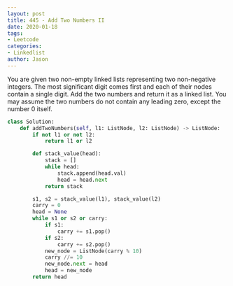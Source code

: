 ```yaml
---
layout: post
title: 445 - Add Two Numbers II
date: 2020-01-18
tags:
- Leetcode
categories:
- Linkedlist
author: Jason
---
```

You are given two non-empty linked lists representing two non-negative integers. The most significant digit comes first and each of their nodes contain a single digit. Add the two numbers and return it as a linked list. You may assume the two numbers do not contain any leading zero, except the number 0 itself.

```python
class Solution:
    def addTwoNumbers(self, l1: ListNode, l2: ListNode) -> ListNode:
        if not l1 or not l2:
            return l1 or l2

        def stack_value(head):
            stack = []
            while head:
                stack.append(head.val)
                head = head.next
            return stack

        s1, s2 = stack_value(l1), stack_value(l2)
        carry = 0
        head = None
        while s1 or s2 or carry:
            if s1:
                carry += s1.pop()
            if s2:
                carry += s2.pop()
            new_node = ListNode(carry % 10)
            carry //= 10
            new_node.next = head
            head = new_node
        return head
```
